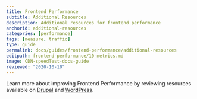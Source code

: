 ```yaml
---
title: Frontend Performance
subtitle: Additional Resources
description: Additional resources for frontend performance
anchorid: additional-resources
categories: [performance]
tags: [measure, traffic]
type: guide
permalink: docs/guides/frontend-performance/additional-resources
editpath: frontend-performance/10-metrics.md
image: CDN-speedTest-docs-guide
reviewed: "2020-10-10"
---
```


Learn more about improving Frontend Performance by reviewing resources available on [Drupal](https://www.drupal.org/docs/mobile-drupal-sites/front-end-performance) and [WordPress](https://wordpress.org/support/article/optimization/).
